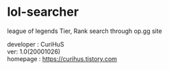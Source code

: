 # lol-searcher
league of legends Tier, Rank search through op.gg site

developer : CuriHuS  
ver: 1.0(20001026)  
homepage : https://curihus.tistory.com  
